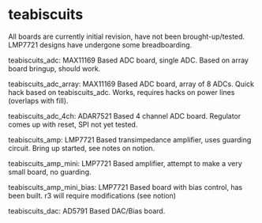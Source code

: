 # teabiscuits

All boards are currently initial revision, have not been brought-up/tested. LMP7721 designs have undergone some breadboarding.

teabiscuits_adc: MAX11169 Based ADC board, single ADC. Based on array board bringup, should work.

teabiscuits_adc_array: MAX11169 Based ADC board, array of 8 ADCs. Quick hack based on teabiscuits_adc. Works, requires hacks on power lines (overlaps with fill).

teabiscuits_adc_4ch: ADAR7521 Based 4 channel ADC board. Regulator comes up with reset, SPI not yet tested.

teabiscuits_amp: LMP7721 Based transimpedance amplifier, uses guarding circuit. Bring up started, see notes on notion.

teabiscuits_amp_mini: LMP7721 Based amplifier, attempt to make a very small board, no guarding.

teabiscuits_amp_mini_bias: LMP7721 Based board with bias control, has been built. r3 will require modifications (see notion)

teabiscuits_dac: AD5791 Based DAC/Bias board. 

